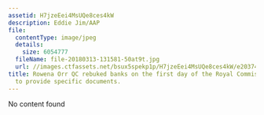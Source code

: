 ```yaml
---
assetid: H7jzeEei4MsUQe8ces4kW
description: Eddie Jim/AAP
file:
  contentType: image/jpeg
  details:
    size: 6054777
  fileName: file-20180313-131581-50at9t.jpg
  url: //images.ctfassets.net/bsux5spekp1p/H7jzeEei4MsUQe8ces4kW/e2037420743c6da6a9782bae5ad98a49/file-20180313-131581-50at9t.jpg
title: Rowena Orr QC rebuked banks on the first day of the Royal Commission for failing
  to provide specific documents.
---
```

No content found